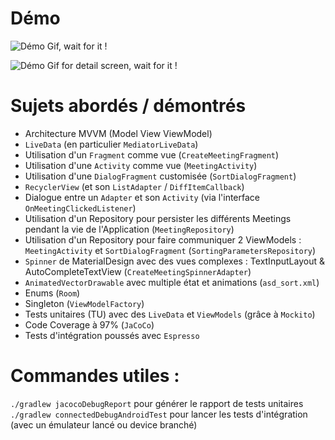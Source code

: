 # Démo
![Démo Gif, wait for it !](https://github.com/NinoDLC/Android_P4_Ma_reu/blob/master/example.gif)

![Démo Gif for detail screen, wait for it !](https://github.com/NinoDLC/Android_P4_Ma_reu/blob/master/example_detail.gif)

# Sujets abordés / démontrés
 * Architecture MVVM (Model View ViewModel)
 * `LiveData` (en particulier `MediatorLiveData`)
 * Utilisation d'un `Fragment` comme vue (`CreateMeetingFragment`)
 * Utilisation d'une `Activity` comme vue (`MeetingActivity`)
 * Utilisation d'une `DialogFragment` customisée (`SortDialogFragment`)
 * `RecyclerView` (et son `ListAdapter` / `DiffItemCallback`)
 * Dialogue entre un `Adapter` et son `Activity` (via l'interface `OnMeetingClickedListener`)
 * Utilisation d'un Repository pour persister les différents Meetings pendant la vie de l'Application (`MeetingRepository`)
 * Utilisation d'un Repository pour faire communiquer 2 ViewModels : `MeetingActivity` et `SortDialogFragment` (`SortingParametersRepository`)
 * `Spinner` de MaterialDesign avec des vues complexes : TextInputLayout & AutoCompleteTextView (`CreateMeetingSpinnerAdapter`)
 * `AnimatedVectorDrawable` avec multiple état et animations (`asd_sort.xml`)
 * Enums (`Room`)
 * Singleton (`ViewModelFactory`)
 * Tests unitaires (TU) avec des `LiveData` et `ViewModels` (grâce à `Mockito`)
 * Code Coverage à 97% (`JaCoCo`)
 * Tests d'intégration poussés avec `Espresso`

# Commandes utiles :
`./gradlew jacocoDebugReport` pour générer le rapport de tests unitaires
`./gradlew connectedDebugAndroidTest` pour lancer les tests d'intégration (avec un émulateur lancé ou device branché)